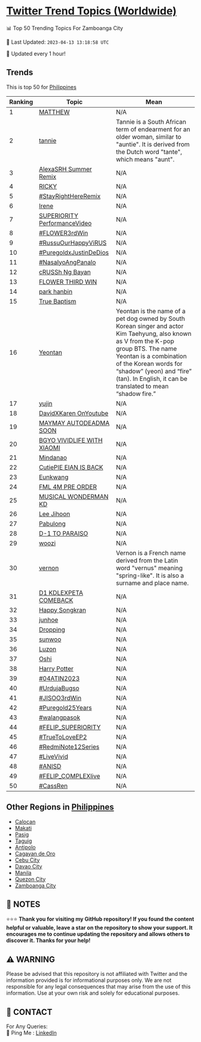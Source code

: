 [Twitter Trend Topics (Worldwide)](https://github.com/ErcinDedeoglu/Twitter-Trend-Topics)
==========


📊 Top 50 Trending Topics For Zamboanga City

📆 Last Updated: `2023-04-13 13:18:58 UTC`

🔧 Updated every 1 hour!


## Trends

This is top 50 for [Philippines](</Philippines>)

| Ranking | Topic | Mean |
| ------- | ------------ | ------------ |
| 1 | [MATTHEW](http://twitter.com/search?q=MATTHEW) | N/A |
| 2 | [tannie](http://twitter.com/search?q=tannie) | Tannie is a South African term of endearment for an older woman, similar to "auntie". It is derived from the Dutch word "tante", which means "aunt". |
| 3 | [AlexaSRH Summer Remix](http://twitter.com/search?q=AlexaSRH+Summer+Remix) | N/A |
| 4 | [RICKY](http://twitter.com/search?q=RICKY) | N/A |
| 5 | [#StayRightHereRemix](http://twitter.com/search?q=%23StayRightHereRemix) | N/A |
| 6 | [Irene](http://twitter.com/search?q=Irene) | N/A |
| 7 | [SUPERIORITY PerformanceVideo](http://twitter.com/search?q=SUPERIORITY+PerformanceVideo) | N/A |
| 8 | [#FLOWER3rdWin](http://twitter.com/search?q=%23FLOWER3rdWin) | N/A |
| 9 | [#RussuOurHappyViRUS](http://twitter.com/search?q=%23RussuOurHappyViRUS) | N/A |
| 10 | [#PuregoldxJustinDeDios](http://twitter.com/search?q=%23PuregoldxJustinDeDios) | N/A |
| 11 | [#NasaIyoAngPanalo](http://twitter.com/search?q=%23NasaIyoAngPanalo) | N/A |
| 12 | [cRUSSh Ng Bayan](http://twitter.com/search?q=cRUSSh+Ng+Bayan) | N/A |
| 13 | [FLOWER THIRD WIN](http://twitter.com/search?q=FLOWER+THIRD+WIN) | N/A |
| 14 | [park hanbin](http://twitter.com/search?q=park+hanbin) | N/A |
| 15 | [True Baptism](http://twitter.com/search?q=True+Baptism) | N/A |
| 16 | [Yeontan](http://twitter.com/search?q=Yeontan) | Yeontan is the name of a pet dog owned by South Korean singer and actor Kim Taehyung, also known as V from the K-pop group BTS. The name Yeontan is a combination of the Korean words for “shadow” (yeon) and “fire” (tan). In English, it can be translated to mean “shadow fire.” |
| 17 | [yujin](http://twitter.com/search?q=yujin) | N/A |
| 18 | [DavidXKaren OnYoutube](http://twitter.com/search?q=DavidXKaren+OnYoutube) | N/A |
| 19 | [MAYMAY AUTODEADMA SOON](http://twitter.com/search?q=MAYMAY+AUTODEADMA+SOON) | N/A |
| 20 | [BGYO VIVIDLIFE WITH XIAOMI](http://twitter.com/search?q=BGYO+VIVIDLIFE+WITH+XIAOMI) | N/A |
| 21 | [Mindanao](http://twitter.com/search?q=Mindanao) | N/A |
| 22 | [CutiePIE EIAN IS BACK](http://twitter.com/search?q=CutiePIE+EIAN+IS+BACK) | N/A |
| 23 | [Eunkwang](http://twitter.com/search?q=Eunkwang) | N/A |
| 24 | [FML 4M PRE ORDER](http://twitter.com/search?q=FML+4M+PRE+ORDER) | N/A |
| 25 | [MUSICAL WONDERMAN KD](http://twitter.com/search?q=MUSICAL+WONDERMAN+KD) | N/A |
| 26 | [Lee Jihoon](http://twitter.com/search?q=Lee+Jihoon) | N/A |
| 27 | [Pabulong](http://twitter.com/search?q=Pabulong) | N/A |
| 28 | [D-1 TO PARAISO](http://twitter.com/search?q=D-1+TO+PARAISO) | N/A |
| 29 | [woozi](http://twitter.com/search?q=woozi) | N/A |
| 30 | [vernon](http://twitter.com/search?q=vernon) | Vernon is a French name derived from the Latin word "vernus" meaning "spring-like". It is also a surname and place name. |
| 31 | [D1 KDLEXPETA COMEBACK](http://twitter.com/search?q=D1+KDLEXPETA+COMEBACK) | N/A |
| 32 | [Happy Songkran](http://twitter.com/search?q=Happy+Songkran) | N/A |
| 33 | [junhoe](http://twitter.com/search?q=junhoe) | N/A |
| 34 | [Dropping](http://twitter.com/search?q=Dropping) | N/A |
| 35 | [sunwoo](http://twitter.com/search?q=sunwoo) | N/A |
| 36 | [Luzon](http://twitter.com/search?q=Luzon) | N/A |
| 37 | [Oshi](http://twitter.com/search?q=Oshi) | N/A |
| 38 | [Harry Potter](http://twitter.com/search?q=Harry+Potter) | N/A |
| 39 | [#04ATIN2023](http://twitter.com/search?q=%2304ATIN2023) | N/A |
| 40 | [#UrdujaBugso](http://twitter.com/search?q=%23UrdujaBugso) | N/A |
| 41 | [#JISOO3rdWin](http://twitter.com/search?q=%23JISOO3rdWin) | N/A |
| 42 | [#Puregold25Years](http://twitter.com/search?q=%23Puregold25Years) | N/A |
| 43 | [#walangpasok](http://twitter.com/search?q=%23walangpasok) | N/A |
| 44 | [#FELIP_SUPERIORITY](http://twitter.com/search?q=%23FELIP_SUPERIORITY) | N/A |
| 45 | [#TrueToLoveEP2](http://twitter.com/search?q=%23TrueToLoveEP2) | N/A |
| 46 | [#RedmiNote12Series](http://twitter.com/search?q=%23RedmiNote12Series) | N/A |
| 47 | [#LiveVivid](http://twitter.com/search?q=%23LiveVivid) | N/A |
| 48 | [#ANISD](http://twitter.com/search?q=%23ANISD) | N/A |
| 49 | [#FELIP_COMPLEXlive](http://twitter.com/search?q=%23FELIP_COMPLEXlive) | N/A |
| 50 | [#CassRen](http://twitter.com/search?q=%23CassRen) | N/A |



## Other Regions in [Philippines](</Philippines>)

* [Calocan](</Philippines/Calocan.md>)
* [Makati](</Philippines/Makati.md>)
* [Pasig](</Philippines/Pasig.md>)
* [Taguig](</Philippines/Taguig.md>)
* [Antipolo](</Philippines/Antipolo.md>)
* [Cagayan de Oro](</Philippines/Cagayan de Oro.md>)
* [Cebu City](</Philippines/Cebu City.md>)
* [Davao City](</Philippines/Davao City.md>)
* [Manila](</Philippines/Manila.md>)
* [Quezon City](</Philippines/Quezon City.md>)
* [Zamboanga City](</Philippines/Zamboanga City.md>)



## 📝 NOTES

⭐⭐⭐ **Thank you for visiting my GitHub repository! If you found the content helpful or valuable, leave a star on the repository to show your support. It encourages me to continue updating the repository and allows others to discover it. Thanks for your help!**


## ⚠️ WARNING

Please be advised that this repository is not affiliated with Twitter and the information provided is for informational purposes only. We are not responsible for any legal consequences that may arise from the use of this information. Use at your own risk and solely for educational purposes.


## 📨 CONTACT

 For Any Queries:  
            🏓 Ping Me : [LinkedIn](https://www.linkedin.com/in/ercindedeoglu/)
